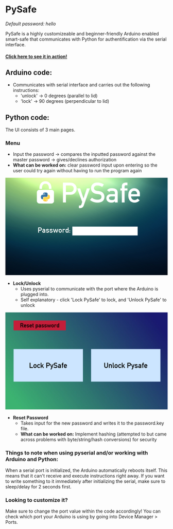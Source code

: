 # PySafe

_Default password: hello_

PySafe is a highly customizeable and beginner-friendly Arduino enabled smart-safe that communicates with Python for authentification via the serial interface.

#### [Click here to see it in action!](https://youtu.be/4i5Rg6EGQqU)

## Arduino code:
* Communicates with serial interface and carries out the following instructions:
	* 'unlock' -> 0 degrees (parallel to lid)
	* 'lock' -> 90 degrees (perpendicular to lid)

## Python code:
The UI consists of 3 main pages.

### Menu
* Input the password -> compares the inputted password against the master password -> gives/declines authorization
* __What can be worked on:__ clear password input upon entering so the user could try again without having to run the program again

![](/readme-pysafe/intro.png)

* __Lock/Unlock__
	* Uses pyserial to communicate with the port where the Arduino is plugged into.
	* Self explanatory - click 'Lock PySafe' to lock, and 'Unlock PySafe' to unlock

![](/readme-pysafe/settings.png)
* __Reset Password__
	* Takes input for the new password and writes it to the password.key file.
	* __What can be worked on:__ Implement hashing (attempted to but came across problems with byte/string/hash conversions) for security



### Things to note when using pyserial and/or working with Arduino and Python:
When a serial port is initialized, the Arduino automatically reboots itself. This means that it can't receive and execute instructions right away. If you want to write something to it immediately after initializing the serial, make sure to sleep/delay for 2 seconds first.

### Looking to customize it?
Make sure to change the port value within the code accordingly! You can check which port your Arduino is using by going into Device Manager > Ports.
				
